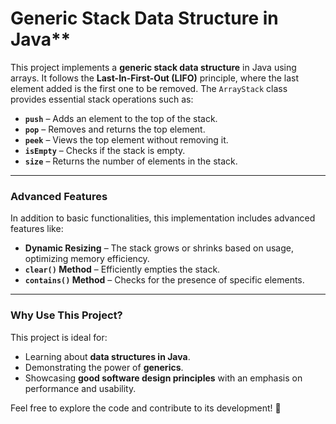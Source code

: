 # Generic Stack Data Structure in Java**

This project implements a **generic stack data structure** in Java using arrays. It follows the **Last-In-First-Out (LIFO)** principle, where the last element added is the first one to be removed. The `ArrayStack` class provides essential stack operations such as:  

- **`push`** – Adds an element to the top of the stack.  
- **`pop`** – Removes and returns the top element.  
- **`peek`** – Views the top element without removing it.  
- **`isEmpty`** – Checks if the stack is empty.  
- **`size`** – Returns the number of elements in the stack.  

---

###  **Advanced Features**  
In addition to basic functionalities, this implementation includes advanced features like:  

- **Dynamic Resizing** – The stack grows or shrinks based on usage, optimizing memory efficiency.  
- **`clear()` Method** – Efficiently empties the stack.  
- **`contains()` Method** – Checks for the presence of specific elements.  

---

###  **Why Use This Project?**  
This project is ideal for:  
- Learning about **data structures in Java**.  
- Demonstrating the power of **generics**.  
- Showcasing **good software design principles** with an emphasis on performance and usability.  

Feel free to explore the code and contribute to its development! 🚀  
